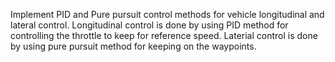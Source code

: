 Implement PID and Pure pursuit control methods for vehicle longitudinal and lateral control.
Longitudinal control is done by using PID method for controlling the throttle to keep for reference speed.
Laterial control is done by using pure pursuit method for keeping on the waypoints.
